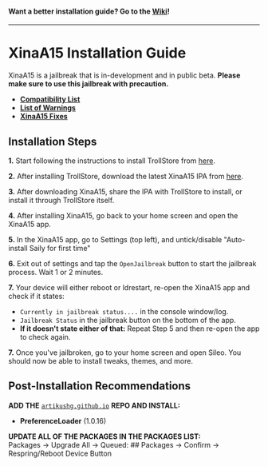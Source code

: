 #### Want a better installation guide? Go to the [Wiki](https://github.com/NotDarkn/XinaA15/wiki/Installation)!
***
# XinaA15 Installation Guide
XinaA15 is a jailbreak that is in-development and in public beta. **Please make sure to use this jailbreak with precaution.**

- [**Compatibility List**](https://github.com/NotDarkn/XinaA15/wiki/Compatibility)
- [**List of Warnings**](https://github.com/NotDarkn/XinaA15/wiki/Warnings)
- [**XinaA15 Fixes**](https://github.com/NotDarkn/XinaA15/wiki/Fixes)

## Installation Steps
**1.** Start following the instructions to install TrollStore from [here](https://github.com/opa334/TrollStore/blob/main/install_trollhelperota_ios15.md).

**2.** After installing TrollStore, download the latest XinaA15 IPA from [here](https://github.com/NotDarkn/XinaA15/releases).

**3.** After downloading XinaA15, share the IPA with TrollStore to install, or install it through TrollStore itself.

**4.** After installing XinaA15, go back to your home screen and open the XinaA15 app.

**5.** In the XinaA15 app, go to Settings (top left), and untick/disable "Auto-install Saily for first time"

**6.** Exit out of settings and tap the `OpenJailbreak` button to start the jailbreak process. Wait 1 or 2 minutes.

**7.** Your device will either reboot or ldrestart, re-open the XinaA15 app and check if it states:
- `Currently in jailbreak status....` in the console window/log.
- `Jailbreak Status` in the jailbreak button on the bottom of the app.
- **If it doesn't state either of that:** Repeat Step 5 and then re-open the app to check again.

**7.** Once you've jailbroken, go to your home screen and open Sileo. You should now be able to install tweaks, themes, and more.

## Post-Installation Recommendations

**ADD THE** [`artikushg.github.io`](https://artikushg.github.io) **REPO AND INSTALL:**
- **PreferenceLoader** (1.0.16)

**UPDATE ALL OF THE PACKAGES IN THE PACKAGES LIST:** <br />
Packages → Upgrade All → Queued: ## Packages → Confirm  → Respring/Reboot Device Button
